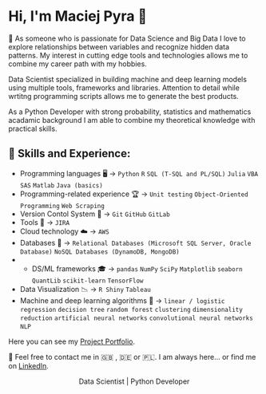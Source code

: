 # Hi, I'm Maciej Pyra 👋
 :thought_balloon: As someone who is passionate for Data Science and Big Data I love to explore relationships between variables and recognize hidden data patterns. My interest in cutting edge tools and technologies allows me to combine my career path with my hobbies.

Data Scientist specialized in building machine and deep learning models using multiple tools, frameworks and libraries. Attention to detail while wrtitng programming scripts allows me to generate the best products.

As a Python Developer with strong probability, statistics and mathematics acadamic background I am able to combine my theoretical knowledge with practical skills.

## :speech_balloon: Skills and Experience:
* Programming languages  	:desktop_computer: -> `Python` `R` `SQL (T-SQL and PL/SQL)` `Julia` `VBA` `SAS` `Matlab` `Java (basics)`<br/>
* Programming-related experience :trophy: -> `Unit testing` `Object-Oriented Programming` `Web Scraping` <br/>
* Version Contol System :handshake: -> `Git` `GitHub` `GitLab`<br/>
* Tools  :page_with_curl: -> `JIRA` <br/>
* Cloud technology :cloud: -> `AWS` <br/>
* Databases :open_file_folder: -> `Relational Databases (Microsoft SQL Server, Oracle Database)` `NoSQL Databases (DynamoDB, MongoDB)` <br/>
* * DS/ML frameworks :mortar_board: -> `pandas` `NumPy` `SciPy` `Matplotlib` `seaborn` `QuantLib`  `scikit-learn` `TensorFlow`
* Data Visualization :chart_with_downwards_trend: -> `R Shiny` `Tableau` <br/>
* Machine and deep learning algorithms :dart: -> `linear / logistic regression` `decision tree` `random forest` `clustering` `dimensionality reduction` `artificial neural networks` `convolutional neural networks` `NLP` <br/>


Here you can see my [Project Portfolio](https://maciejpyra.github.io/Maciej_Portfolio_2/).

:email: Feel free to contact me in :uk: , :de: or :poland:. I am always here... or find me on [LinkedIn](https://www.linkedin.com/in/maciej-pyra/).


<p align="center">Data Scientist | Python Developer</p>


